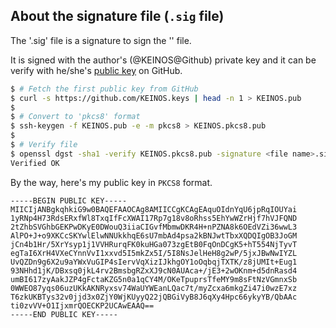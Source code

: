 ## About the signature file (`.sig` file)

The '<file name>.sig' file is a signature to sign the '<file name>' file.

It is signed with the author's (@KEINOS@Github) private key and it can be verify with he/she's [public key](https://github.com/KEINOS.keys) on GitHub.

```bash
$ # Fetch the first public key from GitHub
$ curl -s https://github.com/KEINOS.keys | head -n 1 > KEINOS.pub
$ 
$ # Convert to 'pkcs8' format
$ ssh-keygen -f KEINOS.pub -e -m pkcs8 > KEINOS.pkcs8.pub
$ 
$ # Verify file
$ openssl dgst -sha1 -verify KEINOS.pkcs8.pub -signature <file name>.sig <file name>
Verified OK
```

By the way, here's my public key in `PKCS8` format.

```text:KEINOS.pkcs8.pub
-----BEGIN PUBLIC KEY-----
MIICIjANBgkqhkiG9w0BAQEFAAOCAg8AMIICCgKCAgEAquOIdnYqU6jpRqIOUYai
1yRNp4H73RdsERxfWl8TxqIfFcXWAI17Rp7g18v8oRhss5EhYwWZrHjf7hVJFQND
2tZhbSVGhbGEKPwDKyE0DWouQ3iiaCIGvfMbmwDKR4H+nPZNA8k6OEdVZi36wwL3
AlPO+J+o9XKCcSKYwlElwNNUkkhqE6sU7mbAd4psa2kBNJwtTbxXQDQIgOB3JoGM
jCn4b1Hr/5XrYsyp1j1VVHRurqFK0kuHGa073zgEtB0FqOnDCgK5+hT554NjTyvT
egTaI6XrH4VXeCYnnVvI1xxvd5I5mkZx5I/5I8NsJelHeH8g2wP/5jxJBwNwIYZL
UvQZDn9g6X2u9aYWxVuGIP4sIervVqXizIJkhgOY1oOqbqjTXTK/z8jUMIt+Eug1
93NHhd1jK/DBxsq0jkL4rv2BmsbgRZxXJ9cN0AUAca+/jE3+2wOKnm+d5dnRasd4
umBI617zyAakJZP4gFctaKZG5n0a1qCY4M/OKeTpuprsTfeMY9m8sFtNzVGmnxSb
0WWEO87yqs06uzUKkAKNRyxsv74WaUYWEanLQac7t/myZcxa6mkgZi47i0wzE7xz
T6zkUKBTys32v0jjd3x0ZjY0WjKUyyQ22jQBGiVyB8J6qXy4Hpc66ykyYB/QbAAc
ti0zvVV+O1IjxmrQOECKP2UCAwEAAQ==
-----END PUBLIC KEY-----
```


